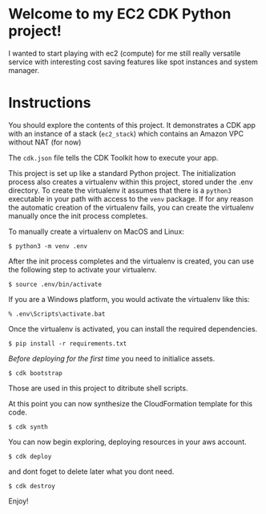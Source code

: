 
# Welcome to my EC2 CDK Python project!

I wanted to start playing with ec2 (compute) for me still really versatile service with
interesting cost saving features like spot instances and system manager.


# Instructions

You should explore the contents of this project. It demonstrates a CDK app with an instance of a stack (`ec2_stack`)
which contains an Amazon VPC without NAT (for now)


The `cdk.json` file tells the CDK Toolkit how to execute your app.

This project is set up like a standard Python project.  The initialization process also creates
a virtualenv within this project, stored under the .env directory.  To create the virtualenv
it assumes that there is a `python3` executable in your path with access to the `venv` package.
If for any reason the automatic creation of the virtualenv fails, you can create the virtualenv
manually once the init process completes.

To manually create a virtualenv on MacOS and Linux:

```
$ python3 -m venv .env
```

After the init process completes and the virtualenv is created, you can use the following
step to activate your virtualenv.

```
$ source .env/bin/activate
```

If you are a Windows platform, you would activate the virtualenv like this:

```
% .env\Scripts\activate.bat
```

Once the virtualenv is activated, you can install the required dependencies.

```
$ pip install -r requirements.txt
```


*Before deploying for the first time* you need to initialice assets.

```
$ cdk bootstrap
```

Those are used in this project to ditribute shell scripts.

At this point you can now synthesize the CloudFormation template for this code.


```
$ cdk synth
```



You can now begin exploring, deploying resources in your aws account.

```
$ cdk deploy
```

and dont foget to delete later what you dont need.


```
$ cdk destroy
```

Enjoy!